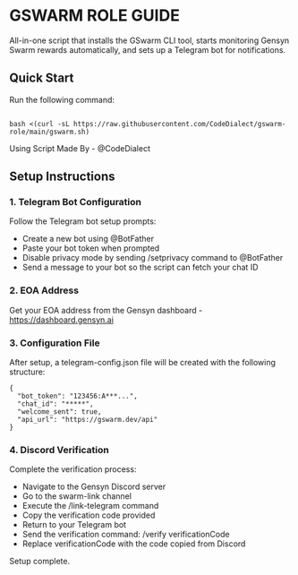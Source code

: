 # GSWARM ROLE GUIDE

All-in-one script that installs the GSwarm CLI tool, starts monitoring Gensyn Swarm rewards automatically, and sets up a Telegram bot for notifications.

## Quick Start

Run the following command:

````

bash <(curl -sL https://raw.githubusercontent.com/CodeDialect/gswarm-role/main/gswarm.sh)

````

Using Script Made By - @CodeDialect

## Setup Instructions

### 1. Telegram Bot Configuration

Follow the Telegram bot setup prompts:

- Create a new bot using @BotFather
- Paste your bot token when prompted
- Disable privacy mode by sending /setprivacy command to @BotFather
- Send a message to your bot so the script can fetch your chat ID

### 2. EOA Address

Get your EOA address from the Gensyn dashboard - https://dashboard.gensyn.ai

### 3. Configuration File

After setup, a telegram-config.json file will be created with the following structure:

```
{
  "bot_token": "123456:A***...",
  "chat_id": "*****",
  "welcome_sent": true,
  "api_url": "https://gswarm.dev/api"
}
```

### 4. Discord Verification

Complete the verification process:

- Navigate to the Gensyn Discord server
- Go to the swarm-link channel
- Execute the /link-telegram command
- Copy the verification code provided
- Return to your Telegram bot
- Send the verification command: /verify verificationCode
- Replace verificationCode with the code copied from Discord

Setup complete.
